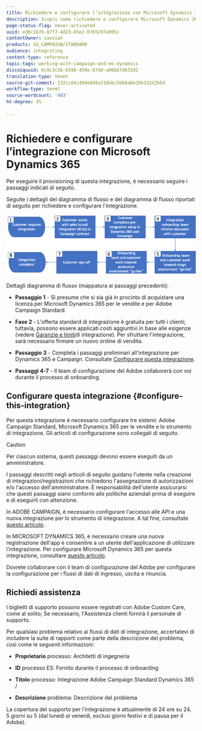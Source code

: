 ```yaml
---
title: Richiedere e configurare l’integrazione con Microsoft Dynamics 365
description: Scopri come richiedere e configurare Microsoft Dynamics 365 con integrazione Campaign Standard
page-status-flag: never-activated
uuid: ed6c1b76-87f7-4d23-b5e2-0765297a905c
contentOwner: sauviat
products: SG_CAMPAIGN/STANDARD
audience: integrating
content-type: reference
topic-tags: working-with-campaign-and-ms-dynamics
discoiquuid: 6c0c3c5b-b596-459e-87dd-a06bb7d633d2
translation-type: tm+mt
source-git-commit: 1321c84c49de6d9a318bbc5bb8a0e28b332d2b5d
workflow-type: tm+mt
source-wordcount: '403'
ht-degree: 3%

---
```



# Richiedere e configurare l’integrazione con Microsoft Dynamics 365

Per eseguire il provisioning di questa integrazione, è necessario seguire i passaggi indicati di seguito.

Seguite i dettagli del diagramma di flusso e del diagramma di flusso riportati di seguito per richiedere e configurare l&#39;integrazione.

![](assets/provisioning-wf.png)

Dettagli diagramma di flusso (mappatura ai passaggi precedenti):

* **Passaggio 1** - Si presume che si sia già in procinto di acquistare una licenza per Microsoft Dynamics 365 per le vendite e per  Adobe Campaign Standard.

* **Fase 2** - L&#39;offerta standard di integrazione è gratuita per tutti i clienti; tuttavia, possono essere applicati costi aggiuntivi in base alle esigenze (vedere [Garanzie e limiti](../../integrating/using/ms-dynamics-365-integration-guardrails.md)di integrazione). Per sfruttare l&#39;integrazione, sarà necessario firmare un nuovo ordine di vendita.

* **Passaggio 3** - Completa i passaggi preliminari all&#39;integrazione per Dynamics 365 e Campaign. Consultate [Configurare questa integrazione](#configure-this-integration).

* **Passaggi 4-7** - Il team di configurazione del Adobe  collaborerà con voi durante il processo di onboarding.

## Configurare questa integrazione {#configure-this-integration}

Per questa integrazione è necessario configurare tre sistemi:  Adobe Campaign Standard, Microsoft Dynamics 365 per le vendite e lo strumento di integrazione. Gli articoli di configurazione sono collegati di seguito.

>[!CAUTION]
>
>Per ciascun sistema, questi passaggi devono essere eseguiti da un amministratore.
>
>I passaggi descritti negli articoli di seguito guidano l&#39;utente nella creazione di integrazioni/registrazioni che richiedono l&#39;assegnazione di autorizzazioni e/o l&#39;accesso dell&#39;amministratore.  È responsabilità dell&#39;utente assicurarsi che questi passaggi siano conformi alle politiche aziendali prima di eseguire e di eseguirli con attenzione.

In  ADOBE CAMPAIGN, è necessario configurare l&#39;accesso alle API e una nuova integrazione per lo strumento di integrazione. A tal fine, consultate [questo articolo](../../integrating/using/configure-adobe-io-for-ms-dynamic.md).

In MICROSOFT DYNAMICS 365, è necessario creare una nuova registrazione dell&#39;app e consentire a un utente dell&#39;applicazione di utilizzare l&#39;integrazione.  Per configurare Microsoft Dynamics 365 per questa integrazione, consultare [questo articolo](../../integrating/using/configure-microsoft-dynamics-365-for-campaign-integration.md).

Dovrete collaborare con il team di configurazione del Adobe  per configurare la configurazione per i flussi di dati di ingresso, uscita e rinuncia.


## Richiedi assistenza

I biglietti di supporto possono essere registrati con  Adobe Custom Care, come al solito; Se necessario, l&#39;Assistenza clienti fornirà il personale di supporto.

Per qualsiasi problema relativo ai flussi di dati di integrazione, accertatevi di includere la suite di rapporti come parte della descrizione del problema, così come le seguenti informazioni:

* **Proprietario** processo: Architetti di ingegneria

* **ID** processo ES: Fornito durante il processo di onboarding

* **Titolo** processo: Integrazione Adobe Campaign Standard Dynamics 365 / 

* **Descrizione** problema: Descrizione del problema

La copertura del supporto per l&#39;integrazione è attualmente di 24 ore su 24, 5 giorni su 5 (dal lunedì al venerdì, esclusi  giorni festivi e di pausa per il Adobe).